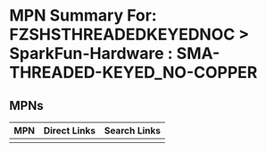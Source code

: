 



# MPN Summary For: FZSHSTHREADEDKEYEDNOC > SparkFun-Hardware : SMA-THREADED-KEYED_NO-COPPER

## MPNs
  

|MPN|Direct Links|Search Links|
| :--- | :--- | :--- |
||||
